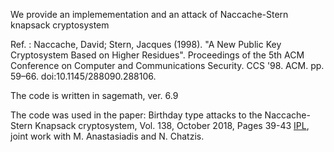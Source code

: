 We provide an implemementation and an attack of Naccache-Stern knapsack cryptosystem

Ref. : Naccache, David; Stern, Jacques (1998). "A New Public Key Cryptosystem Based on Higher Residues". Proceedings of the 5th ACM Conference on Computer and Communications Security. CCS '98. ACM. pp. 59–66. doi:10.1145/288090.288106. 

The code is written in sagemath, ver. 6.9

The code was used in the paper: Birthday type attacks to the Naccache-Stern Knapsack cryptosystem, Vol. 138, October 2018, Pages 39-43 [IPL](https://www.sciencedirect.com/science/article/pii/S0020019018301273),
joint work with M. Anastasiadis and N. Chatzis.

